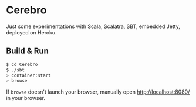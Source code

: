 # Cerebro #

Just some experimentations with Scala, Scalatra, SBT, embedded Jetty, deployed on Heroku.

## Build & Run ##

```sh
$ cd Cerebro
$ ./sbt
> container:start
> browse
```

If `browse` doesn't launch your browser, manually open [http://localhost:8080/](http://localhost:8080/) in your browser.
